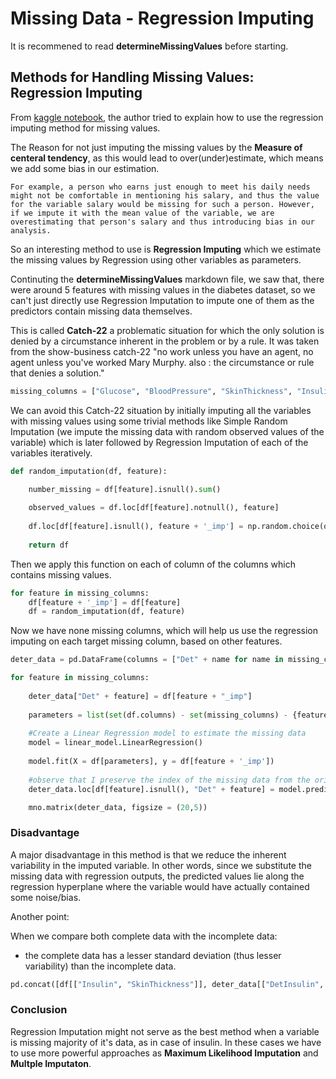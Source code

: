# Missing Data - Regression Imputing

It is recommened to read __determineMissingValues__ before starting.

## Methods for Handling Missing Values: __Regression Imputing__
From [kaggle notebook](https://www.kaggle.com/code/shashankasubrahmanya/missing-data-imputation-using-regression), the author tried to explain how to use the regression imputing method for missing values.

The Reason for not just imputing the missing values by the __Measure of centeral tendency__, as this would lead to over(under)estimate, which means we add some bias in our estimation.
  
    For example, a person who earns just enough to meet his daily needs might not be comfortable in mentioning his salary, and thus the value for the variable salary would be missing for such a person. However, if we impute it with the mean value of the variable, we are overestimating that person's salary and thus introducing bias in our analysis.

So an interesting method to use is __Regression Imputing__ which we estimate the missing values by Regression using other variables as parameters.

Continuting the __determineMissingValues__ markdown file, we saw that, there were around 5 features with missing values in the diabetes dataset, so we can't just directly use Regression Imputation to impute one of them as the predictors contain missing data themselves.

This is called __Catch-22__ a problematic situation for which the only solution is denied by a circumstance inherent in the problem or by a rule. It was taken from the show-business catch-22 "no work unless you have an agent, no agent unless you've worked Mary Murphy. also : the circumstance or rule that denies a solution."

```python
missing_columns = ["Glucose", "BloodPressure", "SkinThickness", "Insulin", "BMI"]
```
 
We can avoid this Catch-22 situation by initially imputing all the variables with missing values using some trivial methods like Simple Random Imputation (we impute the missing data with random observed values of the variable) which is later followed by Regression Imputation of each of the variables iteratively.

```python
def random_imputation(df, feature):

    number_missing = df[feature].isnull().sum()
    
    observed_values = df.loc[df[feature].notnull(), feature]
    
    df.loc[df[feature].isnull(), feature + '_imp'] = np.random.choice(observed_values, number_missing, replace = True)
    
    return df
```

Then we apply this function on each of column of the columns which contains missing values.

```python
for feature in missing_columns:
    df[feature + '_imp'] = df[feature]
    df = random_imputation(df, feature)
```

Now we have none missing columns, which will help us use the regression imputing on each target missing column, based on other features.

```python
deter_data = pd.DataFrame(columns = ["Det" + name for name in missing_columns])

for feature in missing_columns:
        
    deter_data["Det" + feature] = df[feature + "_imp"]
    
    parameters = list(set(df.columns) - set(missing_columns) - {feature + '_imp'})
    
    #Create a Linear Regression model to estimate the missing data
    model = linear_model.LinearRegression()
   
    model.fit(X = df[parameters], y = df[feature + '_imp'])
    
    #observe that I preserve the index of the missing data from the original dataframe
    deter_data.loc[df[feature].isnull(), "Det" + feature] = model.predict(df[parameters])[df[feature].isnull()]

    mno.matrix(deter_data, figsize = (20,5))
```
### Disadvantage
A major disadvantage in this method is that we reduce the inherent variability in the imputed variable. In other words, since we substitute the missing data with regression outputs, the predicted values lie along the regression hyperplane where the variable would have actually contained some noise/bias.

Another point:

When we compare both complete data with the incomplete data:
- the complete data has a lesser standard deviation (thus lesser variability) than the incomplete data.
```python
pd.concat([df[["Insulin", "SkinThickness"]], deter_data[["DetInsulin", "DetSkinThickness"]]], axis = 1).describe().T
```

### Conclusion
Regression Imputation might not serve as the best method when a variable is missing majority of it's data, as in case of insulin. In these cases we have to use more powerful approaches as __Maximum Likelihood Imputation__ and __Multple Imputaton__.